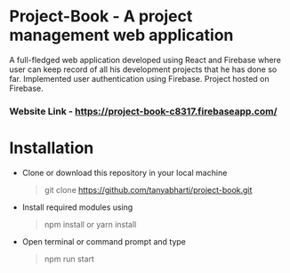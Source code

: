 # Project-Book - A project management web application 
A full-fledged web application developed using React and Firebase where user can keep record of all his development projects that he has done so far. 
Implemented user authentication using Firebase.                                                                                                                       Project hosted on Firebase.

### Website Link - https://project-book-c8317.firebaseapp.com/

# Installation
- Clone or download this repository in your local machine
  >  git clone https://github.com/tanyabharti/project-book.git

- Install required modules using
  > npm install or yarn install

- Open terminal or command prompt and type
  >  npm run start
